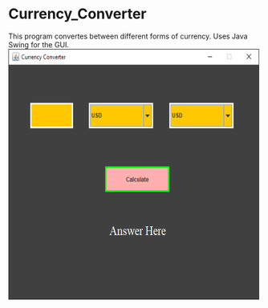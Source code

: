 # Currency_Converter
This program convertes between different forms of currency. Uses Java Swing for the GUI.
<img src="images/GUI_Image_1.PNG" width ="500" height="500" >
